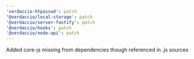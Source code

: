 ```yaml
---
'verdaccio-htpasswd': patch
'@verdaccio/local-storage': patch
'@verdaccio/server-fastify': patch
'@verdaccio/hooks': patch
'@verdaccio/node-api': patch
---
```


Added core-js missing from dependencies though referenced in .js sources
